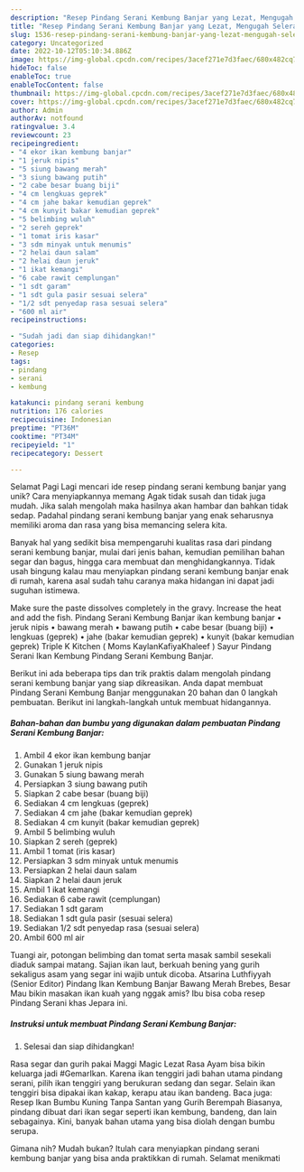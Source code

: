 ```yaml
---
description: "Resep Pindang Serani Kembung Banjar yang Lezat, Mengugah Selera"
title: "Resep Pindang Serani Kembung Banjar yang Lezat, Mengugah Selera"
slug: 1536-resep-pindang-serani-kembung-banjar-yang-lezat-mengugah-selera
category: Uncategorized
date: 2022-10-12T05:10:34.886Z
image: https://img-global.cpcdn.com/recipes/3acef271e7d3faec/680x482cq70/pindang-serani-kembung-banjar-foto-resep-utama.jpg
hideToc: false
enableToc: true
enableTocContent: false
thumbnail: https://img-global.cpcdn.com/recipes/3acef271e7d3faec/680x482cq70/pindang-serani-kembung-banjar-foto-resep-utama.jpg
cover: https://img-global.cpcdn.com/recipes/3acef271e7d3faec/680x482cq70/pindang-serani-kembung-banjar-foto-resep-utama.jpg
author: Admin
authorAv: notfound
ratingvalue: 3.4
reviewcount: 23
recipeingredient:
- "4 ekor ikan kembung banjar"
- "1 jeruk nipis"
- "5 siung bawang merah"
- "3 siung bawang putih"
- "2 cabe besar buang biji"
- "4 cm lengkuas geprek"
- "4 cm jahe bakar kemudian geprek"
- "4 cm kunyit bakar kemudian geprek"
- "5 belimbing wuluh"
- "2 sereh geprek"
- "1 tomat iris kasar"
- "3 sdm minyak untuk menumis"
- "2 helai daun salam"
- "2 helai daun jeruk"
- "1 ikat kemangi"
- "6 cabe rawit cemplungan"
- "1 sdt garam"
- "1 sdt gula pasir sesuai selera"
- "1/2 sdt penyedap rasa sesuai selera"
- "600 ml air"
recipeinstructions:

- "Sudah jadi dan siap dihidangkan!"
categories:
- Resep
tags:
- pindang
- serani
- kembung

katakunci: pindang serani kembung 
nutrition: 176 calories
recipecuisine: Indonesian
preptime: "PT36M"
cooktime: "PT34M"
recipeyield: "1"
recipecategory: Dessert

---
```



Selamat Pagi Lagi mencari ide resep pindang serani kembung banjar yang unik? Cara menyiapkannya memang Agak tidak susah dan tidak juga mudah. Jika salah mengolah maka hasilnya akan hambar dan bahkan tidak sedap. Padahal pindang serani kembung banjar yang enak seharusnya memiliki aroma dan rasa yang bisa memancing selera kita.


Banyak hal yang sedikit bisa mempengaruhi kualitas rasa dari pindang serani kembung banjar, mulai dari jenis bahan, kemudian pemilihan bahan segar dan bagus, hingga cara membuat dan menghidangkannya. Tidak usah bingung kalau mau menyiapkan pindang serani kembung banjar enak di rumah, karena asal sudah tahu caranya maka hidangan ini dapat jadi suguhan istimewa.

Make sure the paste dissolves completely in the gravy. Increase the heat and add the fish. Pindang Serani Kembung Banjar ikan kembung banjar • jeruk nipis • bawang merah • bawang putih • cabe besar (buang biji) • lengkuas (geprek) • jahe (bakar kemudian geprek) • kunyit (bakar kemudian geprek) Triple K Kitchen ( Moms KaylanKafiyaKhaleef ) Sayur Pindang Serani Ikan Kembung Pindang Serani Kembung Banjar.


Berikut ini ada beberapa tips dan trik praktis dalam mengolah pindang serani kembung banjar yang siap dikreasikan. Anda dapat membuat Pindang Serani Kembung Banjar menggunakan 20 bahan dan 0 langkah pembuatan. Berikut ini langkah-langkah untuk membuat hidangannya.

<!--inarticleads1-->

##### Bahan-bahan dan bumbu yang digunakan dalam pembuatan Pindang Serani Kembung Banjar:

1. Ambil 4 ekor ikan kembung banjar
1. Gunakan 1 jeruk nipis
1. Gunakan 5 siung bawang merah
1. Persiapkan 3 siung bawang putih
1. Siapkan 2 cabe besar (buang biji)
1. Sediakan 4 cm lengkuas (geprek)
1. Sediakan 4 cm jahe (bakar kemudian geprek)
1. Sediakan 4 cm kunyit (bakar kemudian geprek)
1. Ambil 5 belimbing wuluh
1. Siapkan 2 sereh (geprek)
1. Ambil 1 tomat (iris kasar)
1. Persiapkan 3 sdm minyak untuk menumis
1. Persiapkan 2 helai daun salam
1. Siapkan 2 helai daun jeruk
1. Ambil 1 ikat kemangi
1. Sediakan 6 cabe rawit (cemplungan)
1. Sediakan 1 sdt garam
1. Sediakan 1 sdt gula pasir (sesuai selera)
1. Sediakan 1/2 sdt penyedap rasa (sesuai selera)
1. Ambil 600 ml air


Tuangi air, potongan belimbing dan tomat serta masak sambil sesekali diaduk sampai matang. Sajian ikan laut, berkuah bening yang gurih sekaligus asam yang segar ini wajib untuk dicoba. Atsarina Luthfiyyah (Senior Editor) Pindang Ikan Kembung Banjar Bawang Merah Brebes, Besar Mau bikin masakan ikan kuah yang nggak amis? Ibu bisa coba resep Pindang Serani khas Jepara ini. 

<!--inarticleads2-->

##### Instruksi untuk membuat Pindang Serani Kembung Banjar:


1. Selesai dan siap dihidangkan!

Rasa segar dan gurih pakai Maggi Magic Lezat Rasa Ayam bisa bikin keluarga jadi #GemarIkan. Karena ikan tenggiri jadi bahan utama pindang serani, pilih ikan tenggiri yang berukuran sedang dan segar. Selain ikan tenggiri bisa dipakai ikan kakap, kerapu atau ikan bandeng. Baca juga: Resep Ikan Bumbu Kuning Tanpa Santan yang Gurih Berempah Biasanya, pindang dibuat dari ikan segar seperti ikan kembung, bandeng, dan lain sebagainya. Kini, banyak bahan utama yang bisa diolah dengan bumbu serupa. 

Gimana nih? Mudah bukan? Itulah cara menyiapkan pindang serani kembung banjar yang bisa anda praktikkan di rumah. Selamat menikmati
